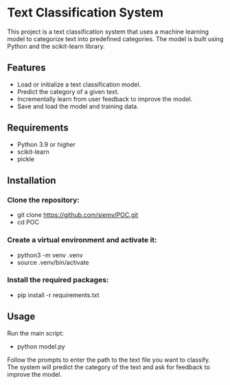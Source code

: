 # Text Classification System

This project is a text classification system that uses a machine learning model to categorize text into predefined categories. The model is built using Python and the scikit-learn library.  

## Features
- Load or initialize a text classification model.
- Predict the category of a given text.
- Incrementally learn from user feedback to improve the model.
- Save and load the model and training data.

## Requirements
- Python 3.9 or higher
- scikit-learn
- pickle

## Installation 
### Clone the repository:  
- git clone https://github.com/siemv/POC.git
- cd POC
### Create a virtual environment and activate it:  
- python3 -m venv .venv
- source .venv/bin/activate
### Install the required packages:  
- pip install -r requirements.txt

## Usage
Run the main script:  
- python model.py

Follow the prompts to enter the path to the text file you want to classify.  
The system will predict the category of the text and ask for feedback to improve the model.
